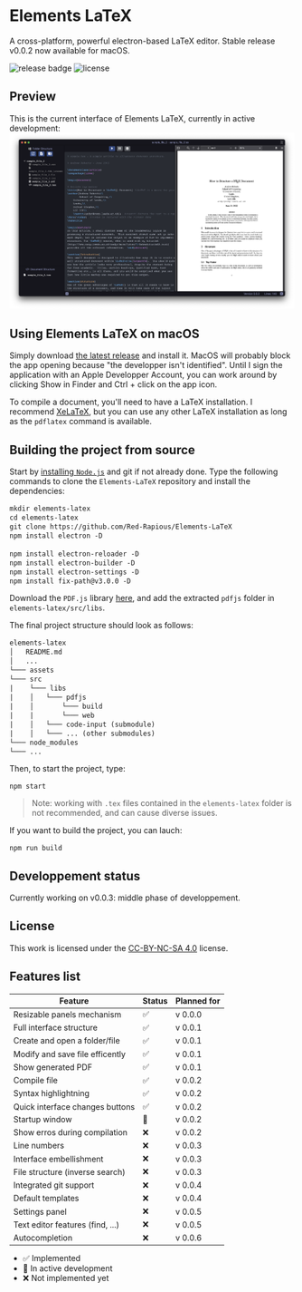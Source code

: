 # Elements LaTeX
A cross-platform, powerful electron-based LaTeX editor. Stable release v0.0.2 now available for macOS.

![release badge](https://img.shields.io/github/v/release/red-rapious/elements-latex.svg)
<img src="https://licensebuttons.net/l/by-nc-sa/4.0/88x31.png" alt="license" height="20px"/>

## Preview
This is the current interface of Elements LaTeX, currently in active development:
![Current interface screenshot](/assets/screenshots/current_screenshot.png)

## Using Elements LaTeX on macOS
Simply download [the latest release](https://github.com/Red-Rapious/Elements-LaTeX/releases) and install it. MacOS will probably block the app opening because "the developper isn't identified". Until I sign the application with an Apple Developper Account, you can work around by clicking Show in Finder and Ctrl + click on the app icon.

To compile a document, you'll need to have a LaTeX installation. I recommend [XeLaTeX](https://www.tug.org/xelatex/), but you can use any other LaTeX installation as long as the `pdflatex` command is available.

## Building the project from source
Start by [installing `Node.js`](https://nodejs.org/en/download/) and git if not already done. Type the following commands to clone the `Elements-LaTeX` repository and install the dependencies:

```
mkdir elements-latex
cd elements-latex
git clone https://github.com/Red-Rapious/Elements-LaTeX
npm install electron -D

npm install electron-reloader -D
npm install electron-builder -D
npm install electron-settings -D
npm install fix-path@v3.0.0 -D
```

Download the `PDF.js` library [here](https://github.com/mozilla/pdf.js/releases/download/v2.14.305/pdfjs-2.14.305-dist.zip), and add the extracted `pdfjs` folder in `elements-latex/src/libs`.

The final project structure should look as follows:

```
elements-latex
│   README.md
│   ...   
└─── assets
└─── src
|    └─── libs
|    │   └─── pdfjs
|    │       └─── build
|    |       └─── web
|    │   └─── code-input (submodule)
|    │   └─── ... (other submodules)
└─── node_modules
└─── ...
```

Then, to start the project, type:

```
npm start
```

> Note: working with `.tex` files contained in the `elements-latex` folder is not recommended, and can cause diverse issues.

If you want to build the project, you can lauch:

```
npm run build
```

## Developpement status
Currently working on v0.0.3: middle phase of developpement.

## License
This work is licensed under the [CC-BY-NC-SA 4.0](https://creativecommons.org/licenses/by-nc-sa/4.0/) license.

## Features list
| Feature | Status | Planned for |
| ------- | ------ | ----------- |
| Resizable panels mechanism | :white_check_mark: | v 0.0.0 |
| Full interface structure | :white_check_mark: | v 0.0.1 |
| Create and open a folder/file | :white_check_mark: | v 0.0.1 |
| Modify and save file efficently | :white_check_mark: | v 0.0.1 |
| Show generated PDF | :white_check_mark: | v 0.0.1 |
| Compile file | :white_check_mark: | v 0.0.2 |
| Syntax highlightning | :white_check_mark: | v 0.0.2 |
| Quick interface changes buttons | :white_check_mark: | v 0.0.2 |
| Startup window | :large_orange_diamond: | v 0.0.2 |
| Show erros during compilation | :x: | v 0.0.2 |
| Line numbers | :x: | v 0.0.3 |
| Interface embellishment | :x: | v 0.0.3 |
| File structure (inverse search) | :x: | v 0.0.3 |
| Integrated git support | :x: | v 0.0.4 |
| Default templates | :x: | v 0.0.4 |
| Settings panel | :x: | v 0.0.5 |
| Text editor features (find, ...) | :x: | v 0.0.5 |
| Autocompletion | :x: | v 0.0.6 |


- :white_check_mark: Implemented
- :large_orange_diamond: In active development
- :x: Not implemented yet